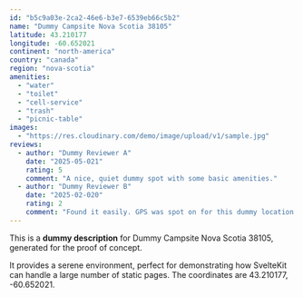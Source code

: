 ```yaml
---
id: "b5c9a03e-2ca2-46e6-b3e7-6539eb66c5b2"
name: "Dummy Campsite Nova Scotia 38105"
latitude: 43.210177
longitude: -60.652021
continent: "north-america"
country: "canada"
region: "nova-scotia"
amenities:
  - "water"
  - "toilet"
  - "cell-service"
  - "trash"
  - "picnic-table"
images:
  - "https://res.cloudinary.com/demo/image/upload/v1/sample.jpg"
reviews:
  - author: "Dummy Reviewer A"
    date: "2025-05-021"
    rating: 5
    comment: "A nice, quiet dummy spot with some basic amenities."
  - author: "Dummy Reviewer B"
    date: "2025-02-020"
    rating: 2
    comment: "Found it easily. GPS was spot on for this dummy location."
---
```


This is a **dummy description** for Dummy Campsite Nova Scotia 38105, generated for the proof of concept.

It provides a serene environment, perfect for demonstrating how SvelteKit can handle a large number of static pages. The coordinates are 43.210177, -60.652021.
